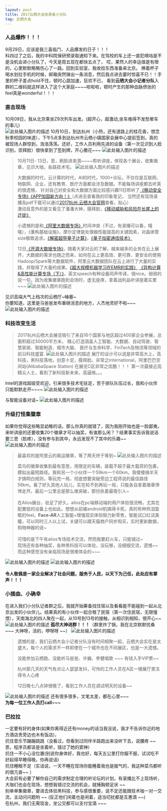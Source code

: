 ```yaml
---
layout: post
title: 2017云栖大会技录者小分队
tag: 云栖大会
---
```


### 人品爆炸！！！
9月29日，应该是我三喜临门、人品爆发的日子！！！<br/>
科四过了之后，我的中科院保研预录取通知下来。在驾校的车上还一直犯嘀咕是不是没机会进小分队了，今天是周五现在都快五点了，
哎，果然人的幸运值是有限的，心里默默略略伤心了一路。回到实验室，我收拾东西准备来北京。
捧着杯子喝水划拉手机的时候，邮箱突然弹出一条消息，然后我点进去霎时惊喜不已！！手里的杯子差点hold不住，顿时心跳加速，狂欢不已，
看到**云栖大会小记者分队**入群的二维码就这样进入了这个大家庭~~~~啦啦啦，顿时产生的那种血脉偾张的feel真是wonderful！！！

### 直击现场
10月09日，我从北京乘坐Z9次列车出发。(超开心，超激动,坐车难得不发愁晕车的事儿)<br/>
![此处输入图片的描述][1]
10月10日，到达杭州（小热，还有道路上的桂花香，想念秋季校园的味道），下午5点多到达杭州市云栖小镇国家会展中心提前签到，真的被现场人群惊到，浩浩荡荡。还好，工作人员利用先进的设备（第一次见识到人脸识别，崇拜脸）很快拿到了签到牌，开心撒花~~~
![此处输入图片的描述][2]

> 10月11日- 13日，恩，刷脸进来滴~~~~聆听讲座，体现各个展台，收集徽章，见识大咖，各路技术宅。
![此处输入图片的描述][3]
> 
> 大数据的时代，云计算的时代，AI的时代，1000+论坛，不仅仅是互联网、物联网、企业，还有教育、医疗方面都会涉及数据。不能每场讲座都去听真的很遗憾，
针对自己对安全和大数据方面比较感兴趣11日聆听了[《移动安全专场》][4][《APP加固新方向！》][5]（点进去查看我的印象笔记，
当然还有现场录播及pdf下载可以通过[2017杭州.云栖大会官网][6]查看，贴心）<br/>
激动且意外的是又看见了潘潘大神，膜拜脸，[《移动威胁和风险在长尾上的迁徙》][7]<br/>
> 
> 小遗憾的是和[《阿里大数据专场》][8]时间冲突（不过，有录播可以看，嘻嘻），《重构基础设施》，摩尔定律是处理器性能提高的关键因素，对晶体管size极致追求。[《解密超导量子计算》][9]，[《量子加密通信技术》][10]
> 
> 12日[《开源大数据专场》][11]，随着大家对云的了解，越来越多的业务在云上展开，大数据的需求也随之而来，如何在云上更高效、更可靠、更安全的使用Hadoop/Spark等大数据软件，阿里云大数据团队在云上进行了大量的实践，并取得了大量的成果。[《超大规模机器学习在EMR的实践》][12]
> [《异构计算&高性能计算专场（下）》][13]，英文speech有种设备同声传译，很nice。弱弱的说一句，因为收集徽章跑到会场时，虚无座席，拿着战利品听讲座着实累~~~
![此处输入图片的描述][14]

见识高端大气上档次的云栖厅~~~哇塞~~~<br/>
你要知道，这里是马爸爸发布重磅消息的地方，人杰地灵好不啦~~~
![此处输入图片的描述][15]
### 科技改变生活

> 2017杭州云栖大会展览吸引了来自16个国家与地区超过400家企业参展，总面积超过30000平方米，
> 精心打造涵盖人工智能、大数据、自动驾驶、智慧家居、智能制造、城市大脑、 医疗与生命科学、FinTech及物流等领域的前沿科技盛宴.
![此处输入图片的描述][16]
> 展厅的设计可以说是非常高大上，高科技，黑科技落地，创意十足，膜拜脸。非常之international，阿里巴巴空间站(AlibabaSpace Station) 在展览C区非常之炫酷！！！ 第一次最接近高精尖人士，看到了新科技新未来，高逼格。。。

Intel的游戏超级受欢迎，引来很多技术宅驻足，苦于排队队伍过长，我和小伙伴只能默默走开~~~~
![此处输入图片的描述][17]

与智能设备对话~
![此处输入图片的描述][18]

### 升级打怪集徽章
如果你觉得这些略显幼稚的话，那么你真的就错了，因为我刚开始也是一脸鄙夷，来听讲座的还要收集20个徽章才可以抽奖，有谁那么闲？？结果事实告诉我说话要三思（脸疼），没有参与到其中，永远发现不了其中的乐趣~~
![此处输入图片的描述][19]

> 最喜欢的是阿里云的奥运徽章，等了两天终于等到~
![此处输入图片的描述][20]
> 
> 菜鸟的徽章收集到最有意思，用限定的车辆，装载不超于最大载荷的包裹，模拟出最短路径。我和另一个小伙伴一个59km一个60km，我傻傻搞半天才搞明白规则，等玩完一局，彻底想要突破旁边工程师说的最佳路径56km。看了好久其他人玩儿，实在轮不到再玩一局，只能各自拿着徽章悻悻走开。最后一公里总是那么难突破，那份执着最吸引人~
<br/><br/>
> 在Alios展台，驻足了好久，alios在pc端移动端的用户体验很流畅，尤其在配置低的设备上也如此。想想从前被android机搞得卡死，真的有种热泪盈眶的feel。**Face-AR**人工智能+增强现实体验阻力新零售，智能试口红试美瞳，可以同时三人以上试，关键可以跟天猫商户同步购买，实时更新数据，购物神器的说~
<br/><br/>
> 可惜的是下午有alios专场技术交流，然而我要赶火车，只能错过~ <br/>
现场还有各种抽奖，各种黑科技可以体验，没玩够，没细细交流，遗憾~~ 而这种感觉没有亲临现场是很难体会的~~~<br/>

![此处输入图片的描述][21]
![此处输入图片的描述][22]
<br/>
<br/>
**令人敬佩是一家企业解决了社会问题，服务于人民，以天下为己任，此处应有掌声！！！**

### 小插曲、小确幸

在进入我们小分队记者群之后，我就开始筹备找住宿以及看看能不能碰到一起从北京出发的小伙伴儿。结果真的有小伙伴一起合租了民宿（第一次住民宿，无限憧憬），天南海北的四人聚在一起，从10号到13号的接触，从相识到相知，很开心~~
![此处输入图片的描述][23]
**孤尽大神进群！！！**（群里炸了锅，我在北京默默忧桑 ~~~ 大神呀，活的，咿呀呀 ~~）
![此处输入图片的描述][24]
> 遗憾的是，我们云栖大会小记者分队没有时间相聚一起，云栖大会实在是太盛大，每个人的需求不一样即使在一个城市也在不同展区，也是一大遗憾。
> 
> 没能参加云栖跑，没能听马爸爸、许巍、李健唱歌 ~~~ 有钱入手VIP票~~
> 
> 杭州那几天的天气有点让人瑟瑟发抖，可怜的工作人员在A区一楼展厅里冻得令人心疼
> 
> 12日晚七八点钟很晚了，看到工作人员在调试明天的设备~~

![此处输入图片的描述][25]
还有很多很多，文笔太差，都在心里~~~ <br/>
**为每一位工作人员打call~~~**

### 巴拉拉
一定要有好的身体(如果你离得近还有money的话当我没说，我才不告诉你近的地方酒店贵旁边也木有饭店)，<br/>
抗住音乐节蹦蹦跳跳（没看过，但看到过同伴半路跑出来没听下去，说腰疼 ~~ 恩，程序员都该是坐着听，错过了她的窦神）<br/>
抗住一不小心没位置(别说你身体好，我也好，每天五公里打你服不服，试试吃不好起得早睡得晚，你再说话)<br/>抗住睡眠不足（实话说，一天不睡在现场你能睡着我也是服气的，我这种菜鸟都听的很亢奋~~ ）<br/>
大会前有必要了解你自己的需求制定合理的听论坛的计划，有录播比不上现场听，大咖们也会在现场，想想我错过交流的机会，就捶胸顿足状 ~~ <br/>
别单单集徽章，要进去体验黑科技，参与感很重要，说不定还能跟技术咖一对一交流，主动问问题哟 ~~ (反正他们闲着也是闲着，适当叨扰都是互惠滴 ~~)<br/>
在杭州，我们无需现金，坐公交都可以支付宝滴 ~~~

  [1]: http://omztq7zo1.bkt.clouddn.com/%E4%BA%91%E6%A0%961%20%285%29.jpg
  [2]: http://omztq7zo1.bkt.clouddn.com/%E4%BA%91%E6%A0%961%20%2817%29.jpg
  [3]: http://omztq7zo1.bkt.clouddn.com/%E4%BA%91%E6%A0%961%20%2815%29.jpg
  [4]: https://yunqi.aliyun.com/2017/hangzhou/meeting?day=all&theme=all&meeting=detail1119
  [5]: https://www.evernote.com/shard/s639/sh/5e5e3fdf-6aca-4a34-b19a-e70240a33df8/a4cb8721d7ca7bac5b6aba949eb947e3
  [6]: https://yunqi.aliyun.com/?spm=a21cy.8531182.828344.2.1aa8daffi8rFsq#/video/warm
  [7]: https://www.evernote.com/shard/s639/sh/cf0be093-91e7-464e-bbdc-65325548327a/1e27188906f2028c1103a55c0c914a55
  [8]: https://yunqi.aliyun.com/2017/hangzhou/meeting?day=day1&theme=all&meeting=detail1106
  [9]: https://www.evernote.com/shard/s639/sh/7c41b704-5531-46d9-8163-9aa1576aa9d0/8899440408d50c0463c3304796f0186c
  [10]: https://www.evernote.com/shard/s639/sh/c63fc41f-6d2e-415d-b70d-cc9afa155857/74f87de8f16fd078777fa55fba5dd960
  [11]: https://yunqi.aliyun.com/2017/hangzhou/meeting?day=day2&theme=all&meeting=detail1207
  [12]: https://www.evernote.com/shard/s639/sh/60ff5e85-b2f5-4704-b2e5-49e84998d305/b8c157d68dabb1f09d6c6d93e001cd4f
  [13]: https://yunqi.aliyun.com/2017/hangzhou/meeting?day=day2&theme=all&meeting=detail1222
  [14]: http://omztq7zo1.bkt.clouddn.com/%E4%BA%91%E6%A0%961%20%2866%29.jpg
  [15]: http://omztq7zo1.bkt.clouddn.com/%E4%BA%91%E6%A0%961%20%2891%29.jpg
  [16]: http://omztq7zo1.bkt.clouddn.com/%E4%BA%91%E6%A0%961%20%28123%29.jpg
  [17]: http://omztq7zo1.bkt.clouddn.com/%E4%BA%91%E6%A0%961%20%2881%29.jpg
  [18]: http://omztq7zo1.bkt.clouddn.com/%E4%BA%91%E6%A0%961%20%2838%29.jpg
  [19]: http://omztq7zo1.bkt.clouddn.com/%E4%BA%91%E6%A0%96.jpg
  [20]: http://omztq7zo1.bkt.clouddn.com/%E4%BA%91%E6%A0%961%20%2882%29.jpg
  [21]: http://omztq7zo1.bkt.clouddn.com/%E4%BA%91%E6%A0%961%20%2877%29.jpg
  [22]: http://omztq7zo1.bkt.clouddn.com/%E4%BA%91%E6%A0%961%20%2879%29.jpg
  [23]: http://omztq7zo1.bkt.clouddn.com/%E4%BA%91%E6%A0%961%20%28119%29_%E5%89%AF%E6%9C%AC.jpg
  [24]: http://omztq7zo1.bkt.clouddn.com/%E4%BA%91%E6%A0%961%20%28122%29.jpg
  [25]: http://omztq7zo1.bkt.clouddn.com/%E4%BA%91%E6%A0%961%20%2875%29.jpg